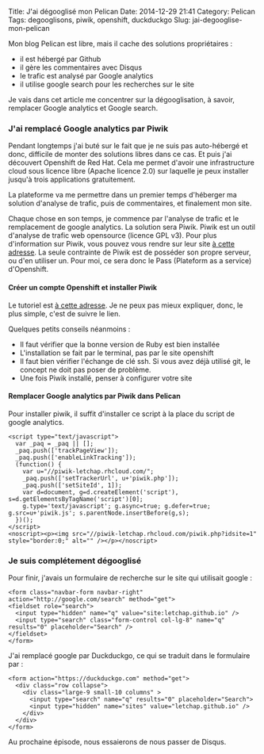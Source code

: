 Title: J'ai dégooglisé mon Pelican
Date: 2014-12-29 21:41
Category: Pelican 
Tags: degooglisons, piwik, openshift, duckduckgo
Slug: jai-degooglise-mon-pelican


Mon blog Pelican est libre, mais il cache des solutions propriétaires :

- il est hébergé par Github
- il gère les commentaires avec Disqus
- le trafic est analysé par Google analytics
- il utilise google search pour les recherches sur le site

	
Je vais dans cet article me concentrer sur la dégooglisation, à savoir, remplacer Google analytics et Google search.

### J'ai remplacé Google analytics par Piwik

Pendant longtemps j'ai buté sur le fait que je ne suis pas auto-hébergé et donc, difficile de monter des solutions libres dans ce cas. Et puis j'ai découvert Openshift de Red Hat. Cela me permet d'avoir une infrastructure cloud sous licence libre (Apache licence 2.0) sur laquelle je peux installer jusqu'à trois applications gratuitement.

La plateforme va me permettre dans un premier temps d'héberger ma solution d'analyse de trafic, puis de commentaires, et finalement mon site.

Chaque chose en son temps, je commence par l'analyse de trafic et le remplacement de google analytics. La solution sera Piwik. Piwik est un outil d'analyse de trafic web opensource (licence GPL v3). Pour plus d'information sur Piwik, vous pouvez vous rendre sur leur site [à cette adresse](http://fr.piwik.org "Piwik"). La seule contrainte de Piwik est de posséder son propre serveur, ou d'en utiliser un. Pour moi, ce sera donc le Pass (Plateform as a service) d'Openshift.

#### Créer un compte Openshift et installer Piwik

Le tutoriel est [à cette adresse](https://github.com/openshift/piwik-openshift-quickstart "Piwik Openshift Quickstart"). Je ne peux pas mieux expliquer, donc, le plus simple, c'est de suivre le lien.

Quelques petits conseils néanmoins :

- Il faut vérifier que la bonne version de Ruby est bien installée
- L'installation se fait par le terminal, pas par le site openshift
- Il faut bien vérifier l'échange de clé ssh. Si vous avez déjà utilisé git, le concept ne doit pas poser de problème.
- Une fois Piwik installé, penser à configurer votre site


#### Remplacer Google analytics par Piwik dans Pelican

Pour installer piwik, il suffit d'installer ce script à la place du script de google analytics.
    
    <script type="text/javascript">
      var _paq = _paq || [];
      _paq.push(['trackPageView']);
      _paq.push(['enableLinkTracking']);
      (function() {
        var u="//piwik-letchap.rhcloud.com/";
        _paq.push(['setTrackerUrl', u+'piwik.php']);
        _paq.push(['setSiteId', 1]);
        var d=document, g=d.createElement('script'), s=d.getElementsByTagName('script')[0];
        g.type='text/javascript'; g.async=true; g.defer=true; g.src=u+'piwik.js'; s.parentNode.insertBefore(g,s);
      })();
    </script>
    <noscript><p><img src="//piwik-letchap.rhcloud.com/piwik.php?idsite=1" style="border:0;" alt="" /></p></noscript>


### Je suis complétement dégooglisé

Pour finir, j'avais un formulaire de recherche sur le site qui utilisait google :

    <form class="navbar-form navbar-right" action="http://google.com/search" method="get">
	<fieldset role="search">
	  <input type="hidden" name="q" value="site:letchap.github.io" />  
	  <input type="search" class="form-control col-lg-8" name="q" results="0" placeholder="Search" />  
	</fieldset>
    </form>  

J'ai remplacé google par Duckduckgo, ce qui se traduit dans le formulaire par :

    <form action="https://duckduckgo.com" method="get">
      <div class="row collapse">
        <div class="large-9 small-10 columns" >
          <input type="search" name="q" results="0" placeholder="Search">
          <input type="hidden" name="sites" value="letchap.github.io" />
        </div>
      </div>    
    </form>     
    

Au prochaine épisode, nous essaierons de nous passer de Disqus.


